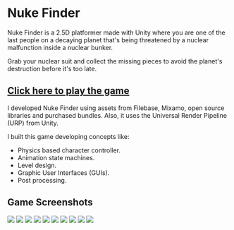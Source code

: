 # Nuke Finder

Nuke Finder is a 2.5D platformer made with Unity where you are one of the last people on a decaying planet that's being threatened by a nuclear malfunction inside a nuclear bunker.

Grab your nuclear suit and collect the missing pieces to avoid the planet's destruction before it's too late.

## [Click here to play the game](https://fernandoalcasan.itch.io/nuke-finder)

I developed Nuke Finder using assets from Filebase, Mixamo, open source libraries and purchased bundles. Also, it uses the Universal Render Pipeline (URP) from Unity.

I built this game developing concepts like:

- Physics based character controller.
- Animation state machines.
- Level design.
- Graphic User Interfaces (GUIs).
- Post processing.

## Game Screenshots
![](https://img.itch.zone/aW1hZ2UvMTE5ODk0NS82OTk0NTE0LmpwZw==/794x1000/4B1fLx.jpg)
![](https://img.itch.zone/aW1hZ2UvMTE5ODk0NS82OTk0NTIyLmpwZw==/original/qsAqM5.jpg)
![](https://img.itch.zone/aW1hZ2UvMTE5ODk0NS82OTk0NTEzLmpwZw==/original/C9rp2f.jpg)
![](https://img.itch.zone/aW1hZ2UvMTE5ODk0NS82OTk0NTE1LmpwZw==/original/VDokgZ.jpg)
![](https://img.itch.zone/aW1hZ2UvMTE5ODk0NS82OTk0NTE2LmpwZw==/original/pJdkAD.jpg)
![](https://img.itch.zone/aW1hZ2UvMTE5ODk0NS82OTk0NTE5LmpwZw==/original/IYheI9.jpg)
![](https://img.itch.zone/aW1hZ2UvMTE5ODk0NS82OTk0NTIwLmpwZw==/original/WkKYOR.jpg)
![](https://img.itch.zone/aW1hZ2UvMTE5ODk0NS82OTk0NTE3LmpwZw==/original/rCq1FT.jpg)
![](https://img.itch.zone/aW1hZ2UvMTE5ODk0NS82OTk0NTIxLmpwZw==/original/XKNf7W.jpg)
![](https://img.itch.zone/aW1hZ2UvMTE5ODk0NS82OTk0NTE4LmpwZw==/original/hJAzpE.jpg)
